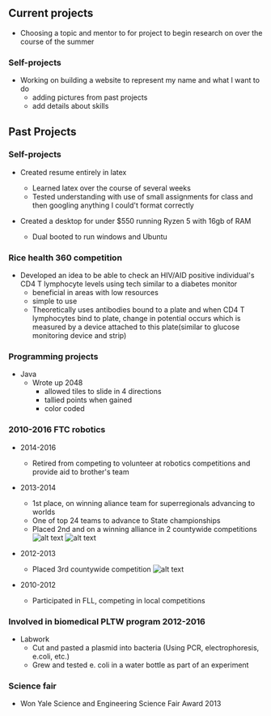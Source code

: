 ## Current projects

- Choosing a topic and mentor to for project to begin research on over the course of the summer

### Self-projects

- Working on building a website to represent my name and what I want to do
  - adding pictures from past projects
  - add details about skills

## Past Projects

### Self-projects

- Created resume entirely in latex
  - Learned latex over the course of several weeks
  - Tested understanding with use of small assignments for class and then googling anything I could't format correctly

- Created a desktop for under $550 running Ryzen 5 with 16gb of RAM
  - Dual booted to run windows and Ubuntu

### Rice health 360 competition

- Developed an idea to be able to check an HIV/AID positive individual's CD4 T lymphocyte levels using tech similar to a diabetes monitor
  - beneficial in areas with low resources
  - simple to use
  - Theoretically uses antibodies bound to a plate and when CD4 T lymphocytes bind to plate, change in potential occurs which is measured by a device attached to this plate(similar to glucose monitoring device and strip)


### Programming projects
* Java
  * Wrote up 2048
    * allowed tiles to slide in 4 directions
    * tallied points when gained
    * color coded
   
### 2010-2016 FTC robotics
* 2014-2016
  * Retired from competing to volunteer at robotics competitions and provide aid to brother's team

* 2013-2014 
  * 1st place, on winning aliance team for superregionals advancing to worlds
  * One of top 24 teams to advance to State championships
  * Placed 2nd and on a winning alliance in 2 countywide competitions  
  ![alt text](http://sashibat.github.io/world.JPG)
  ![alt text](http://sashibat.github.io/robot.JPG)

* 2012-2013 
  * Placed 3rd countywide competition
   ![alt text](http://sashibat.github.io/christ.jpg)
   
* 2010-2012
  * Participated in FLL, competing in local competitions

### Involved in biomedical PLTW program 2012-2016
* Labwork
  * Cut and pasted a plasmid into bacteria (Using PCR, electrophoresis, e.coli, etc.)
  * Grew and tested e. coli in a water bottle as part of an experiment
  
### Science fair

* Won Yale Science and Engineering Science Fair Award 2013
